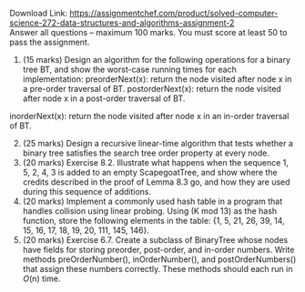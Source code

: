 Download Link: https://assignmentchef.com/product/solved-computer-science-272-data-structures-and-algorithms-assignment-2
<br>
Answer all questions  – maximum 100 marks. You must score at least 50 to pass the assignment.

<ol>

 <li>(15 marks) Design an algorithm for the following operations for a binary tree BT, and show the worst-case running times for each implementation: preorderNext(x): return the node visited after node x in a pre-order traversal of BT. postorderNext(x): return the node visited after node x in a post-order traversal of BT.</li>

</ol>

inorderNext(x): return the node visited after node x in an in-order traversal of BT.

<ol start="2">

 <li>(25 marks) Design a recursive linear-time algorithm that tests whether a binary tree satisfies the search tree order property at every node.</li>

 <li>(20 marks) Exercise 8.2. Illustrate what happens when the sequence 1, 5, 2, 4, 3 is added to an empty ScapegoatTree, and show where the credits described in the proof of Lemma 8.3 go, and how they are used during this sequence of additions.</li>

 <li>(20 marks) Implement a commonly used hash table in a program that handles collision using linear probing. Using (K mod 13) as the hash function, store the following elements in the table: {1, 5, 21, 26, 39, 14, 15, 16, 17, 18, 19, 20, 111, 145, 146}.</li>

 <li>(20 marks) Exercise 6.7. Create a subclass of BinaryTree whose nodes have fields for storing preorder, post-order, and in-order numbers. Write methods preOrderNumber(), inOrderNumber(), and postOrderNumbers() that assign these numbers correctly. These methods should each run in <em>O</em>(n) time.</li>

</ol>


